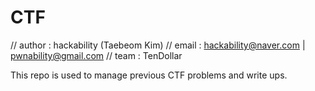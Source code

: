 # CTF

// author : hackability (Taebeom Kim)
// email  : hackability@naver.com | pwnability@gmail.com
// team   : TenDollar

This repo is used to manage previous CTF problems and write ups.
